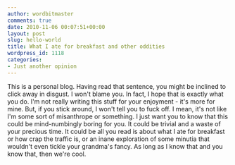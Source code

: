 ```yaml
---
author: wordbitmaster
comments: true
date: 2010-11-06 00:07:51+00:00
layout: post
slug: hello-world
title: What I ate for breakfast and other oddities
wordpress_id: 1118
categories:
- Just another opinion
---
```


This is a personal blog. Having read that sentence, you might be inclined to click away in disgust. I won't blame you. In fact, I hope that is exactly what you do. I'm not really writing this stuff for your enjoyment - it's more for mine. But, if you stick around, I won't tell you to fuck off. I mean, it's not like I'm some sort of misanthrope or something. I just want you to know that this could be mind-numbingly boring for you. It could be trivial and a waste of your precious time. It could be all you read is about what I ate for breakfast or how crap the traffic is, or an inane exploration of some minutia that wouldn't even tickle your grandma's fancy. As long as I know that and you know that, then we're cool.
